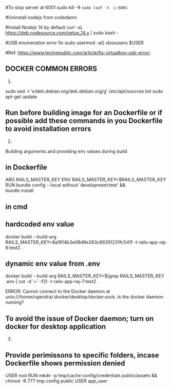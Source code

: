 #To stop server at 6001
sudo kill -9 `sudo lsof -t -i:6001`

#Uninstall nodejs from codedamn

#Install Nodejs 14 by default
curl -sL https://deb.nodesource.com/setup_14.x | sudo bash -

#USB enumeration error fix
sudo usermod -aG vboxusers $USER

#Ref:
https://www.techrepublic.com/article/fix-virtualbox-usb-error/




## DOCKER COMMON ERRORS

1.     
sudo sed -i 's/deb.debian.org/deb.debian.org/g' /etc/apt/sources.list
sudo apt-get update

## Run before building image for an Dockerfile or if possible add these commands in you Dockerfile to avoid installation errors



2. 
Building arguments and providing env values during build

## in Dockerfile
ARG RAILS_MASTER_KEY
ENV RAILS_MASTER_KEY=$RAILS_MASTER_KEY
RUN bundle config --local without 'development:test' && \
    bundle install

## in cmd
## hardcoded env value
docker build --build-arg RAILS_MASTER_KEY=8af814b3e08d9e263c6635f231fc541f -t rails-app-raj-6:test2 . 
## dynamic env value from .env
docker build --build-arg RAILS_MASTER_KEY=$(grep RAILS_MASTER_KEY .env | cut -d '=' -f2) -t rails-app-raj-7:test2 .

ERROR: Cannot connect to the Docker daemon at unix:///home/rajendra/.docker/desktop/docker.sock. Is the docker daemon running?

## To avoid the issue of Docker daemon; turn on docker for desktop application



3. 
## Provide perimissons to specific folders, incase Dockerfile shows permission denied
USER root
RUN mkdir -p tmp/cache config/credentials public/assets && chmod -R 777 tmp config public
USER app_user

